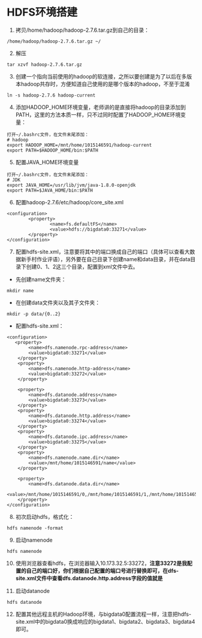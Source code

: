 # HDFS环境搭建
1. 拷贝/home/hadoop/hadoop-2.7.6.tar.gz到自己的目录：
```
/home/hadoop/hadoop-2.7.6.tar.gz ~/
```

2. 解压
```
tar xzvf hadoop-2.7.6.tar.gz
```

3. 创建一个指向当前使用的hadoop的软连接，之所以要创建是为了以后在多版本hadoop共存时，方便知道自己使用的是哪个版本的hadoop，不至于混淆
```
ln -s hadoop-2.7.6 hadoop-current
```

4. 添加HADOOP_HOME环境变量，老师讲的是直接将hadoop的目录添加到PATH，这里的方法本质一样，只不过同时配置了HADOOP_HOME环境变量：
```
打开~/.bashrc文件，在文件末尾添加：
# hadoop
export HADOOP_HOME=/mnt/home/1015146591/hadoop-current
export PATH=$HADOOP_HOME/bin:$PATH
```

5. 配置JAVA_HOME环境变量
```
打开~/.bashrc文件，在文件末尾添加：
# JDK
export JAVA_HOME=/usr/lib/jvm/java-1.8.0-openjdk
export PATH=$JAVA_HOME/bin:$PATH
```

6. 配置hadoop-2.7.6/etc/hadoop/core_site.xml
```
<configuration>
        <property>
                <name>fs.defaultFS</name>
                <value>hdfs://bigdata0:33271</value>
        </property>
</configuration>
```

7. 配置hdfs-site.xml，注意要将其中的端口换成自己的端口（具体可以查看大数据新手村作业评语），另外要在自己目录下创建name和data目录，并在data目录下创建0、1、2这三个目录，配置到xml文件中去。

- 先创建name文件夹：
```
mkdir name
```

- 在创建data文件夹以及其子文件夹：
```
mkdir -p data/{0..2}
```

- 配置hdfs-site.xml：
```
<configuration>
   <property>
        <name>dfs.namenode.rpc-address</name>
        <value>bigdata0:33271</value>
    </property>
    <property>
        <name>dfs.namenode.http-address</name>
        <value>bigdata0:33272</value>
    </property>

    <property>
        <name>dfs.datanode.address</name>
        <value>bigdata0:33273</value>
    </property>
    <property>
        <name>dfs.datanode.http.address</name>
        <value>bigdata0:33274</value>
    </property>
    <property>
        <name>dfs.datanode.ipc.address</name>
        <value>bigdata0:33275</value>
    </property>
    <property>
        <name>dfs.namenode.name.dir</name>
        <value>/mnt/home/1015146591/name</value>
    </property>

    <property>
        <name>dfs.datanode.data.dir</name>
        <value>/mnt/home/1015146591/0,/mnt/home/1015146591/1,/mnt/home/1015146591/2</value>
    </property>
</configuration>
```

8. 初次启动hdfs，格式化：
```
hdfs namenode -format
```

9. 启动namenode
```
hdfs namenode
```

10. 使用浏览器查看hdfs，在浏览器输入10.173.32.5:33272，**注意33272是我配置的自己的端口好，你们根据自己配置的端口号进行替换即可，在dfs-site.xml文件中查看dfs.datanode.http.address字段的值就是**


11. 启动datanode
```
hdfs datanode
```

12. 配置其他远程主机的Hadoop环境，与bigdata0配置流程一样，注意把hdfs-site.xml中的bigdata0换成响应的bigdata1、bigdata2、bigdata3、bigdata4即可。
